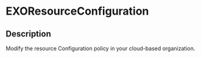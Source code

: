 # EXOResourceConfiguration

## Description

Modify the resource Configuration policy in your cloud-based organization.
